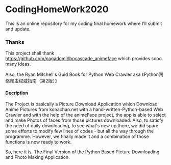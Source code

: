 # CodingHomeWork2020
This is an online repository for my coding final homework where I'll submit and update.

### Thanks
This project shall thank https://github.com/nagadomi/lbpcascade_animeface which provides sooo many ideas.

Also, the Ryan Mitchell's Guid Book for Python Web Crawler aka 《Python网络爬虫权威指南（第2版）》

#### Decription

  The Project is basically a Picture Download Application which Download Anime Pictures from konachan.net with a hand-written-Python-based Web Crawler and with the help of the animeFace project, the app is able to select and make Photos of faces from those pictures downloaded. Also, to satisfy the need of daily downloading, to see what's new up there, we did spare some efforts to modify few lines of codes - but all the way through the programme. However, we finally made it and a combination of those functions is now ready to work.

  So, here it is, The Final Version of the Python Based Picture Downloading and Photo Making Application.
